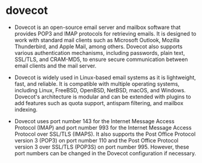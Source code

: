 # dovecot

-   Dovecot is an open-source email server and mailbox software that provides POP3 and IMAP protocols for retrieving emails. It is designed to work with standard mail clients such as Microsoft Outlook, Mozilla Thunderbird, and Apple Mail, among others. Dovecot also supports various authentication mechanisms, including passwords, plain text, SSL/TLS, and CRAM-MD5, to ensure secure communication between email clients and the mail server.

-   Dovecot is widely used in Linux-based email systems as it is lightweight, fast, and reliable. It is compatible with multiple operating systems, including Linux, FreeBSD, OpenBSD, NetBSD, macOS, and Windows. Dovecot's architecture is modular and can be extended with plugins to add features such as quota support, antispam filtering, and mailbox indexing.

-   Dovecot uses port number 143 for the Internet Message Access Protocol (IMAP) and port number 993 for the Internet Message Access Protocol over SSL/TLS (IMAPS). It also supports the Post Office Protocol version 3 (POP3) on port number 110 and the Post Office Protocol version 3 over SSL/TLS (POP3S) on port number 995. However, these port numbers can be changed in the Dovecot configuration if necessary.

